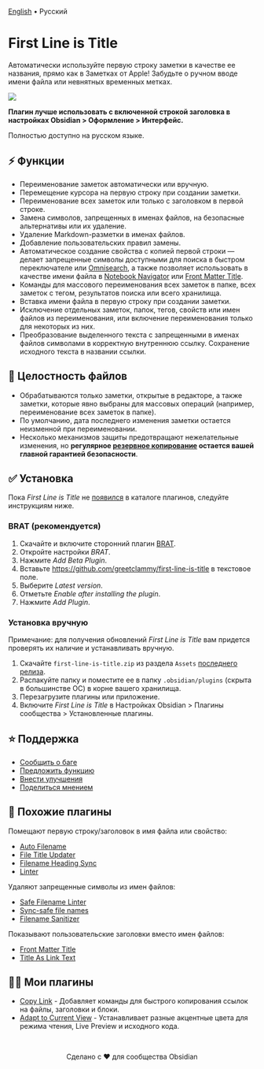 [English](https://github.com/greetclammy/first-line-is-title?tab=readme-ov-file#readme) • Русский

# First Line is Title

Автоматически используйте первую строку заметки в качестве ее названия, прямо как в Заметках от Apple! Забудьте о ручном вводе имени файла или невнятных временных метках.

![](https://github.com/user-attachments/assets/eed638e0-f695-4fdd-a0a6-2ace66585d58)


**Плагин лучше использовать с включенной строкой заголовка в настройках Obsidian > Оформление > Интерфейс.**

Полностью доступно на русском языке.

## ⚡ Функции

- Переименование заметок автоматически или вручную.
- Перемещение курсора на первую строку при создании заметки.
- Переименование всех заметок или только с заголовком в первой строке.
- Замена символов, запрещенных в именах файлов, на безопасные альтернативы или их удаление.
- Удаление Markdown-разметки в именах файлов.
- Добавление пользовательских правил замены.
- Автоматическое создание свойства с копией первой строки — делает запрещенные символы доступными для поиска в быстром переключателе или [Omnisearch](https://obsidian.md/plugins?id=omnisearch), а также позволяет использовать в качестве имени файла в [Notebook Navigator](https://obsidian.md/plugins?id=notebook-navigator) или [Front Matter Title](https://obsidian.md/plugins?id=obsidian-front-matter-title-plugin).
- Команды для массового переименования всех заметок в папке, всех заметок с тегом, результатов поиска или всего хранилища.
- Вставка имени файла в первую строку при создании заметки.
- Исключение отдельных заметок, папок, тегов, свойств или имен файлов из переименования, или включение переименования только для некоторых из них.
- Преобразование выделенного текста с запрещенными в именах файлов символами в корректную внутреннюю ссылку. Сохранение исходного текста в названии ссылки.

## 🔏 Целостность файлов

- Обрабатываются только заметки, открытые в редакторе, а также заметки, которые явно выбраны для массовых операций (например, переименование всех заметок в папке).
- По умолчанию, дата последнего изменения заметки остается неизменной при переименовании.
- Несколько механизмов защиты предотвращают нежелательные изменения, но **регулярное [резервное копирование](https://help.obsidian.md/backup) остается вашей главной гарантией безопасности**.

## ✅ Установка

Пока _First Line is Title_ не [появился](https://github.com/obsidianmd/obsidian-releases/pull/7429) в каталоге плагинов, следуйте инструкциям ниже.

### BRAT (рекомендуется)

1. Скачайте и включите сторонний плагин [BRAT](https://obsidian.md/plugins?id=obsidian42-brat).
2. Откройте настройки _BRAT_.
3. Нажмите _Add Beta Plugin_.
4. Вставьте https://github.com/greetclammy/first-line-is-title в текстовое поле.
5. Выберите _Latest version_.
6. Отметьте _Enable after installing the plugin_.
7. Нажмите _Add Plugin_.

### Установка вручную

Примечание: для получения обновлений _First Line is Title_ вам придется проверять их наличие и устанавливать вручную.

1. Скачайте `first-line-is-title.zip` из раздела `Assets` [последнего релиза](https://github.com/greetclammy/first-line-is-title/releases).
2. Распакуйте папку и поместите ее в папку `.obsidian/plugins` (скрыта в большинстве ОС) в корне вашего хранилища.
3. Перезагрузите плагины или приложение.
4. Включите _First Line is Title_ в Настройках Obsidian > Плагины сообщества > Установленные плагины.

## ⭐️ Поддержка

- [Сообщить о баге](https://github.com/greetclammy/first-line-is-title/issues)
- [Предложить функцию](https://github.com/greetclammy/first-line-is-title/issues)
- [Внести улучшения](https://github.com/greetclammy/first-line-is-title/pulls)
- [Поделиться мнением](https://github.com/greetclammy/first-line-is-title/discussions)

## 👀 Похожие плагины

Помещают первую строку/заголовок в имя файла или свойство:

- [Auto Filename](https://obsidian.md/plugins?id=auto-filename)
- [File Title Updater](https://obsidian.md/plugins?id=file-title-updater)
- [Filename Heading Sync](https://obsidian.md/plugins?id=obsidian-filename-heading-sync)
- [Linter](https://obsidian.md/plugins?id=obsidian-linter)

Удаляют запрещенные символы из имен файлов:

- [Safe Filename Linter](https://obsidian.md/plugins?id=safe-filename-linter)
- [Sync-safe file names](https://obsidian.md/plugins?id=sync-safe-file-names)
- [Filename Sanitizer](https://github.com/devHudi/obsidian-filename-sanitizer)

Показывают пользовательские заголовки вместо имен файлов:

- [Front Matter Title](https://obsidian.md/plugins?id=obsidian-front-matter-title-plugin)
- [Title As Link Text](https://obsidian.md/plugins?id=title-as-link-text)

## 👨‍💻 Мои плагины

- [Copy Link](https://github.com/greetclammy/copy-link) - Добавляет команды для быстрого копирования ссылок на файлы, заголовки и блоки.
- [Adapt to Current View](https://github.com/greetclammy/adapt-to-current-view/) - Устанавливает разные акцентные цвета для режима чтения, Live Preview и исходного кода.

<br>

<p align="center">Сделано с ❤️ для сообщества Obsidian</p>

